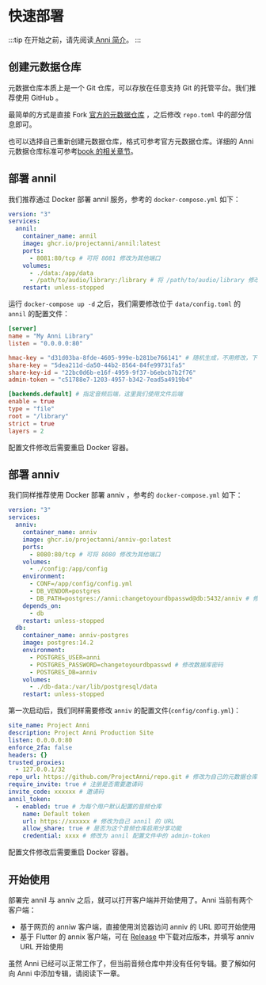 # 快速部署

:::tip
在开始之前，请先阅读[ Anni 简介](./intro.md)。
:::

## 创建元数据仓库

元数据仓库本质上是一个 Git 仓库，可以存放在任意支持 Git 的托管平台。我们推荐使用 GitHub 。

最简单的方式是直接 Fork [官方的元数据仓库](https://github.com/ProjectAnni/repo) ，之后修改 `repo.toml` 中的部分信息即可。

也可以选择自己重新创建元数据仓库，格式可参考官方元数据仓库。详细的 Anni 元数据仓库标准可参考[book 的相关章节](https://book.anni.rs/02.metadata-repository/00.readme.html)。

## 部署 annil

我们推荐通过 Docker 部署 annil 服务，参考的 `docker-compose.yml` 如下：

```yml
version: "3"
services:
  annil:
    container_name: annil
    image: ghcr.io/projectanni/annil:latest
    ports:
      - 8081:80/tcp # 可将 8081 修改为其他端口
    volumes:
      - ./data:/app/data
      - /path/to/audio/library:/library # 将 /path/to/audio/library 修改为音频文件存放目录
    restart: unless-stopped
```

运行 `docker-compose up -d` 之后，我们需要修改位于 `data/config.toml` 的 `annil` 的配置文件：

```toml
[server]
name = "My Anni Library"
listen = "0.0.0.0:80"

hmac-key = "d31d03ba-8fde-4605-999e-b281be766141" # 随机生成，不用修改，下同
share-key = "5dea211d-da50-44b2-8564-84fe99731fa5"
share-key-id = "22bc0d6b-e16f-4959-9f37-b6ebcb7b2f76"
admin-token = "c51788e7-1203-4957-b342-7ead5a4919b4"

[backends.default] # 指定音频后端，这里我们使用文件后端
enable = true
type = "file"
root = "/library"
strict = true
layers = 2
```

配置文件修改后需要重启 Docker 容器。

## 部署 anniv

我们同样推荐使用 Docker 部署 anniv ，参考的 `docker-compose.yml` 如下：

```yml
version: "3"
services:
  anniv:
    container_name: anniv
    image: ghcr.io/projectanni/anniv-go:latest
    ports:
      - 8080:80/tcp # 可将 8080 修改为其他端口
    volumes:
      - ./config:/app/config
    environment:
      - CONF=/app/config/config.yml
      - DB_VENDOR=postgres
      - DB_PATH=postgres://anni:changetoyourdbpasswd@db:5432/anniv # 修改数据库密码
    depends_on:
      - db
    restart: unless-stopped
  db:
    container_name: anniv-postgres
    image: postgres:14.2
    environment:
      - POSTGRES_USER=anni
      - POSTGRES_PASSWORD=changetoyourdbpasswd # 修改数据库密码
      - POSTGRES_DB=anniv
    volumes:
      - ./db-data:/var/lib/postgresql/data
    restart: unless-stopped
```

第一次启动后，我们同样需要修改 `anniv` 的配置文件(`config/config.yml`)：

```yml
site_name: Project Anni
description: Project Anni Production Site
listen: 0.0.0.0:80
enforce_2fa: false
headers: {}
trusted_proxies:
  - 127.0.0.1/32
repo_url: https://github.com/ProjectAnni/repo.git # 修改为自己的元数据仓库地址
require_invite: true # 注册是否需要邀请码
invite_code: xxxxxx # 邀请码
annil_token:
  - enabled: true # 为每个用户默认配置的音频仓库
    name: Default token
    url: https://xxxxxx # 修改为自己 annil 的 URL
    allow_share: true # 是否为这个音频仓库启用分享功能
    credential: xxxx # 修改为 annil 配置文件中的 admin-token
```

配置文件修改后需要重启 Docker 容器。

## 开始使用

部署完 annil 与 anniv 之后，就可以打开客户端并开始使用了。Anni 当前有两个客户端：

- 基于网页的 anniw 客户端，直接使用浏览器访问 anniv 的 URL 即可开始使用
- 基于 Flutter 的 annix 客户端，可在 [Release](https://github.com/ProjectAnni/annix/releases/tag/canary) 中下载对应版本，并填写 anniv URL 开始使用

虽然 Anni 已经可以正常工作了，但当前音频仓库中并没有任何专辑。要了解如何向 Anni 中添加专辑，请阅读下一章。
